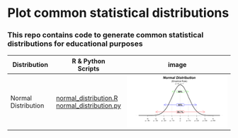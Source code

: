 # Plot common statistical distributions
### This repo contains code to generate common statistical distributions for educational purposes

|Distribution| R & Python <br> Scripts                                                                                       |image|
|---|---------------------------------------------------------------------------------------------------------------|---|
|Normal Distribution| [normal_distribution.R](R/normal_distribution.R) <br> [normal_distribution.py](Python/normal_distribution.py) |![normal distribution with empirical rule annotations](plots/normal_distribution.png)|
